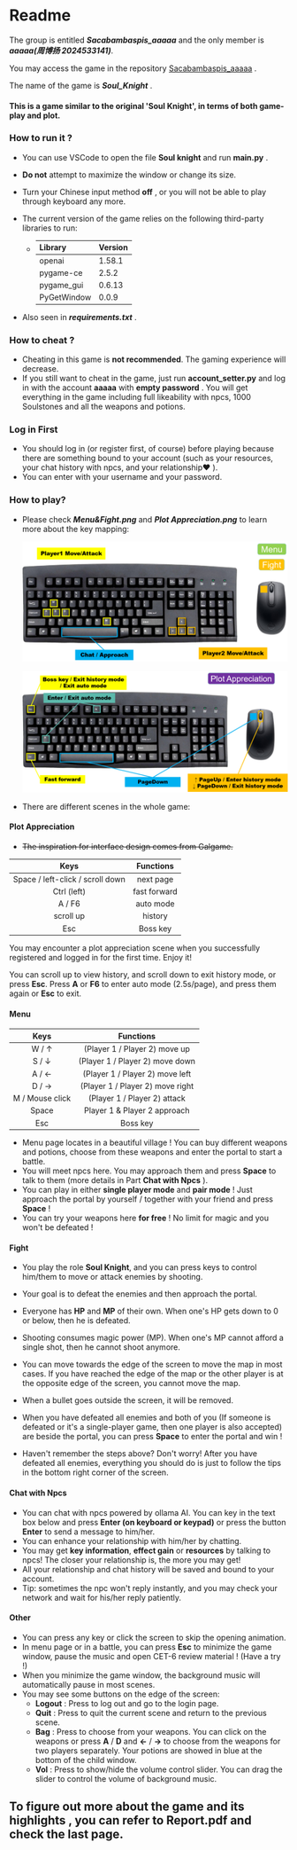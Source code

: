 # Readme

The group is entitled ***Sacabambaspis_aaaaa*** and the only member is ***aaaaa(周博扬 2024533141)***.

You may access the game in the repository [Sacabambaspis_aaaaa](https://github.com/aaaaa114514-1/Sacabambaspis_aaaaa) .

The name of the game is ***Soul_Knight*** .

#### This is a game similar to the original 'Soul Knight', in terms of both **game-play** and **plot**.

### How to run it ?

- You can use VSCode to open the file **Soul knight** and run **main.py** .

- **Do not** attempt to maximize the window or change its size.

- Turn your Chinese input method **off** , or you will not be able to play through keyboard any more.

- The current version of the game relies on the following third-party libraries to run:
  - | Library     | Version |
    | ----------- | ------- |
    | openai      | 1.58.1  |
    | pygame-ce   | 2.5.2   |
    | pygame_gui  | 0.6.13  |
    | PyGetWindow | 0.0.9   |

- Also seen in ***requirements.txt*** .

### **How to cheat** ?

- Cheating in this game is **not recommended**. The gaming experience will decrease.
- If you still want to cheat in the game, just run **account_setter.py** and log in with the account **aaaaa** with **empty password** . You will get everything in the game including full likeability with npcs, 1000 Soulstones and all the weapons and potions. 

### Log in First

- You should log in (or register first, of course) before playing because there are something bound to your account (such as your resources, your chat history with npcs, and your relationship❤ ).
- You can enter with your username and your password.

### How to play?

- Please check ***Menu&Fight.png*** and ***Plot Appreciation.png*** to learn more about the key mapping:

  ![](Menu&Fight.png)

  ![](Plot_Appreciation.png)

- There are different scenes in the whole game:

#### Plot Appreciation

- ~~The inspiration for interface design comes from Galgame.~~

|             **Keys**             | **Functions** |
| :------------------------------: | :-----------: |
| Space / left-click / scroll down |   next page   |
|           Ctrl (left)            | fast forward  |
|              A / F6              |   auto mode   |
|            scroll up             |    history    |
|               Esc                |   Boss key    |

You may encounter a plot appreciation scene when you successfully registered and logged in for the first time. Enjoy it!

You can scroll up to view history, and scroll down to exit history mode, or press **Esc**. Press **A** or **F6** to enter auto mode (2.5s/page), and press them again or **Esc** to exit.

#### Menu

|    **Keys**     |          **Functions**           |
| :-------------: | :------------------------------: |
|      W / ↑      |  (Player 1 / Player 2) move up   |
|      S / ↓      | (Player 1 / Player 2) move down  |
|      A / ←      | (Player 1 / Player 2) move left  |
|      D / →      | (Player 1 / Player 2) move right |
| M / Mouse click |   (Player 1 / Player 2) attack   |
|      Space      |   Player 1 & Player 2 approach   |
|       Esc       |             Boss key             |

- Menu page locates in a beautiful village ! You can buy different weapons and potions, choose from these weapons and enter the portal to start a battle.
- You will meet npcs here. You may approach them and press **Space** to talk to them (more details in Part **Chat with Npcs** ). 
- You can play in either **single player mode** and **pair mode** ! Just approach the portal by yourself / together with your friend and press **Space** !
- You can try your weapons here **for free** ! No limit for magic and you won't be defeated !

#### Fight

- You play the role **Soul Knight**, and you can press keys to control him/them to move or attack enemies by shooting.

- Your goal is to defeat the enemies and then approach the portal.
- Everyone has **HP** and **MP** of their own. When one's HP gets down to 0 or below, then he is defeated.
- Shooting consumes magic power (MP). When one's MP cannot afford a single shot, then he cannot shoot anymore.
- You can move towards the edge of the screen to move the map in most cases. If you have reached the edge of the map or the other player is at the opposite edge of the screen, you cannot move the map.
- When a bullet goes outside the screen, it will be removed.
- When you have defeated all enemies and both of you (If someone is defeated or it's a single-player game, then one player is also accepted) are beside the portal, you can press **Space** to enter the portal and win !

- Haven't remember the steps above? Don't worry! After you have defeated all enemies, everything you should do is just to follow the tips in the bottom right corner of the screen.

#### Chat with Npcs

- You can chat with npcs powered by ollama AI. You can key in the text box below and press **Enter (on keyboard or keypad)** or press the button **Enter** to send a message to him/her.
- You can enhance your relationship with him/her by chatting.
- You may get **key information**, **effect gain** or **resources** by talking to npcs! The closer your relationship is, the more you may get!
- All your relationship and chat history will be saved and bound to your account.
- Tip: sometimes the npc won't reply instantly, and you may check your network and wait for his/her reply patiently.

#### Other

- You can press any key or click the screen to skip the opening animation.
- In menu page or in a battle, you can press **Esc** to minimize the game window, pause the music and open CET-6 review material ! (Have a try !)
- When you minimize the game window, the background music will automatically pause in most scenes.
- You may see some buttons on the edge of the screen:
  - **Logout** : Press to log out and go to the login page.
  - **Quit** : Press to quit the current scene and return to the previous scene.
  - **Bag** : Press to choose from your weapons. You can click on the weapons or press **A** / **D** and **←** / **→** to choose from the weapons for two players separately. Your potions are showed in blue at the bottom of the child window.
  - **Vol** : Press to show/hide the volume control slider. You can drag the slider to control the volume of background music.

## To figure out more about the game and its **highlights** , you can refer to **Report.pdf** and check **the last page**.
